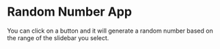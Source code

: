 # Random Number App
You can click on a button and it will generate a random number based on the range of the slidebar you select.

